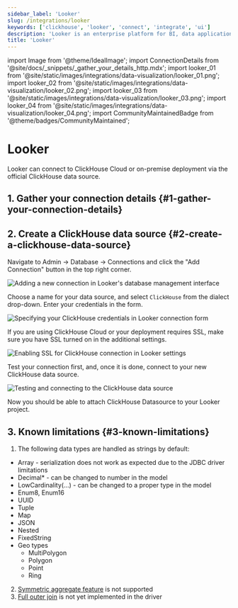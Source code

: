 ```yaml
---
sidebar_label: 'Looker'
slug: /integrations/looker
keywords: ['clickhouse', 'looker', 'connect', 'integrate', 'ui']
description: 'Looker is an enterprise platform for BI, data applications, and embedded analytics that helps you explore and share insights in real time.'
title: 'Looker'
---
```


import Image from '@theme/IdealImage';
import ConnectionDetails from '@site/docs/_snippets/_gather_your_details_http.mdx';
import looker_01 from '@site/static/images/integrations/data-visualization/looker_01.png';
import looker_02 from '@site/static/images/integrations/data-visualization/looker_02.png';
import looker_03 from '@site/static/images/integrations/data-visualization/looker_03.png';
import looker_04 from '@site/static/images/integrations/data-visualization/looker_04.png';
import CommunityMaintainedBadge from '@theme/badges/CommunityMaintained';

# Looker

<CommunityMaintainedBadge/>

Looker can connect to ClickHouse Cloud or on-premise deployment via the official ClickHouse data source.

## 1. Gather your connection details {#1-gather-your-connection-details}
<ConnectionDetails />

## 2. Create a ClickHouse data source {#2-create-a-clickhouse-data-source}

Navigate to Admin -> Database -> Connections and click the "Add Connection" button in the top right corner.

<Image size="md" img={looker_01} alt="Adding a new connection in Looker's database management interface" border />
<br/>

Choose a name for your data source, and select `ClickHouse` from the dialect drop-down. Enter your credentials in the form.

<Image size="md" img={looker_02} alt="Specifying your ClickHouse credentials in Looker connection form" border />
<br/>

If you are using ClickHouse Cloud or your deployment requires SSL, make sure you have SSL turned on in the additional settings.

<Image size="md" img={looker_03} alt="Enabling SSL for ClickHouse connection in Looker settings" border />
<br/>

Test your connection first, and, once it is done, connect to your new ClickHouse data source.

<Image size="md" img={looker_04} alt="Testing and connecting to the ClickHouse data source" border />
<br/>

Now you should be able to attach ClickHouse Datasource to your Looker project.

## 3. Known limitations {#3-known-limitations}

1. The following data types are handled as strings by default:
* Array - serialization does not work as expected due to the JDBC driver limitations
* Decimal* - can be changed to number in the model
* LowCardinality(...) - can be changed to a proper type in the model
* Enum8, Enum16
* UUID
* Tuple
* Map
* JSON
* Nested
* FixedString
* Geo types
  * MultiPolygon
  * Polygon
  * Point
  * Ring
2. [Symmetric aggregate feature](https://cloud.google.com/looker/docs/reference/param-explore-symmetric-aggregates) is not supported
3. [Full outer join](https://cloud.google.com/looker/docs/reference/param-explore-join-type#full_outer) is not yet implemented in the driver

